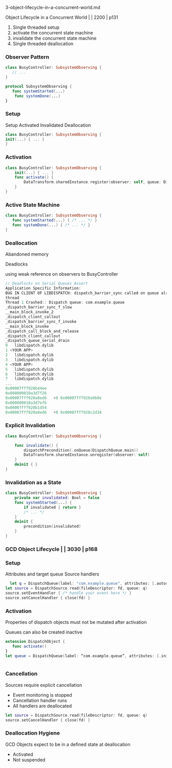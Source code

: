 

3-object-lifecycle-in-a-concurrent-world.md





Object Lifecycle in a Concurrent World | | 2200 | p131





1. Single threaded setup
2. activate the concurrent state machine
3. invalidate the concurrent state machine
4. Single threaded deallocation

### Observer Pattern


```swift 
class BusyController: SubsystemObserving {
   // ...
}

protocol SubsystemObserving {
   func systemStarted(...)
    func systemDone(...)
}

```


### Setup
Setup
Activated
Invalidated
Deallocation

```swift  
class BusyController: SubsystemObserving {
init(...) { ... }
}
```


### Activation

```swift
class BusyController: SubsystemObserving {
    init(...) { ... }
    func activate() {
        DataTransform.sharedInstance.register(observer: self, queue: DispatchQueue.main)
    }
}
```

### Active State Machine

```swift 
class BusyController: SubsystemObserving {
   func systemStarted(...) { /* ... */ }
   func systemDone(...) { /* ... */ }
}
```


### Deallocation


Abandoned memory


Deadlocks

using weak reference on observers to BusyController


```swift
// Deadlocks on Serial Queues Assert
Application Specific Information:
BUG IN CLIENT OF LIBDISPATCH: dispatch_barrier_sync called on queue already owned by current
thread
Thread 1 Crashed:: Dispatch queue: com.example.queue
_dispatch_barrier_sync_f_slow
__main_block_invoke_2
_dispatch_client_callout
_dispatch_barrier_sync_f_invoke
__main_block_invoke
_dispatch_call_block_and_release
_dispatch_client_callout
_dispatch_queue_serial_drain
0   libdispatch.dylib
1 <YOUR APP>
2   libdispatch.dylib
3   libdispatch.dylib
4 <YOUR APP>
5   libdispatch.dylib
6   libdispatch.dylib
7   libdispatch.dylib
...
0x00007fff920b44ee
0x000000010a3d7f26
0x00007fff920a8ed6   +8 0x00007fff920a9b0e
0x000000010a3d7ef6
0x00007fff920b1d54
0x00007fff920a8ed6   +8 0x00007fff920c2d34
```

### Explicit Invalidation

```swift
class BusyController: SubsystemObserving {

    func invalidate() {
        dispatchPrecondition(.onQueue(DispatchQueue.main))
        DataTransform.sharedInstance.unregister(observer: self)
    }
    deinit { }
}
```

### Invalidation as a State

```swift
class BusyController: SubsystemObserving {
    private var invalidated: Bool = false
    func systemStarted(...) {
        if invalidated { return }
        /* ... */
    }
    deinit {
        precondition(invalidated)
    } 
}
```

### GCD Object Lifecycle | | 3030 | p168


### Setup

Attributes and target queue Source handlers

```swift
  let q = DispatchQueue(label: "com.example.queue", attributes: [.autoreleaseWorkItem])
let source = DispatchSource.read(fileDescriptor: fd, queue: q)
source.setEventHandler { /* handle your event here */ }
source.setCancelHandler { close(fd) }
```


### Activation
 
Properties of dispatch objects must not be mutated after activation

Queues can also be created inactive

```swift
extension DispatchObject {
   func activate()
}
let queue = DispatchQueue(label: “com.example.queue”, attributes: [.initiallyInactive])
 
```


### Cancellation

Sources require explicit cancellation

- Event monitoring is stopped
- Cancellation handler runs
- All handlers are deallocated


```swift
let source = DispatchSource.read(fileDescriptor: fd, queue: q)
source.setCancelHandler { close(fd) }
```

### Deallocation Hygiene

GCD Objects expect to be in a defined state at deallocation
- Activated
- Not suspended